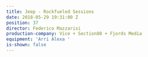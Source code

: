 ```yaml
---
title: Jeep - Rockfueled Sessions
date: 2018-05-29 19:31:00 Z
position: 37
director: Federico Mazzarisi
production-company: Vice + Section80 + Fjords Media
equipment: 'Arri Alexa '
is-shown: false
---
```


